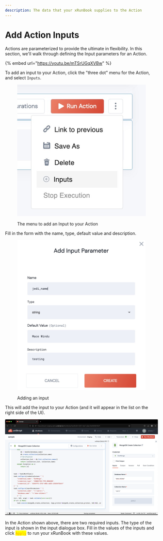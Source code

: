```yaml
---
description: The data that your xRunBook supplies to the Action
---
```


# Add Action Inputs

Actions are parameterized to provide the ultimate in flexibility. In this section, we'll walk through defining the Input parameters for an Action.

{% embed url="https://youtu.be/mTSrUGqXVBw" %}

To add an input to your Action, click the "three dot" menu for the Action, and select `Inputs`.

<figure><img src="../../../.gitbook/assets/Screenshot 2022-11-07 at 10.25.26.jpg" alt=""><figcaption><p>The menu to add an Input to your Action</p></figcaption></figure>

Fill in the form with the name, type, default value and description.

<figure><img src="../../../.gitbook/assets/Screenshot 2022-11-07 at 10.27.41.jpg" alt=""><figcaption><p>Adding an input</p></figcaption></figure>

&#x20;This will add the input to your Action (and it will appear in the list on the right side of the UI).

![](<../../../.gitbook/assets/Screenshot 2022-08-05 at 11.45.21 AM.png>)

In the Action shown above, there are two required inputs. The type of the input is shown in the input dialogue box. Fill in the values of the inputs and click <mark style="color:orange;">`Apply`</mark> to run your xRunBook with these values.
